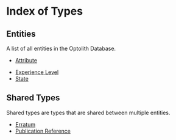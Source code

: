 # Index of Types

## Entities

A list of all entities in the Optolith Database.

- [Attribute](reference/Attribute)
<!-- - [Close Combat Technique](reference/CloseCombatTechnique)
- [Locale](reference/Locale)
- [Publication](reference/Publication)
- [Ranged Combat Technique](reference/RangedCombatTechnique) -->
- [Experience Level](reference/ExperienceLevel)
- [State](reference/State)

## Shared Types

Shared types are types that are shared between multiple entities.

<!-- - [Locale Map](reference/LocaleMap)
- [Improvement Cost](reference/ImprovementCost) -->
- [Erratum](reference/_Erratum)
- [Publication Reference](reference/_PublicationRef)
